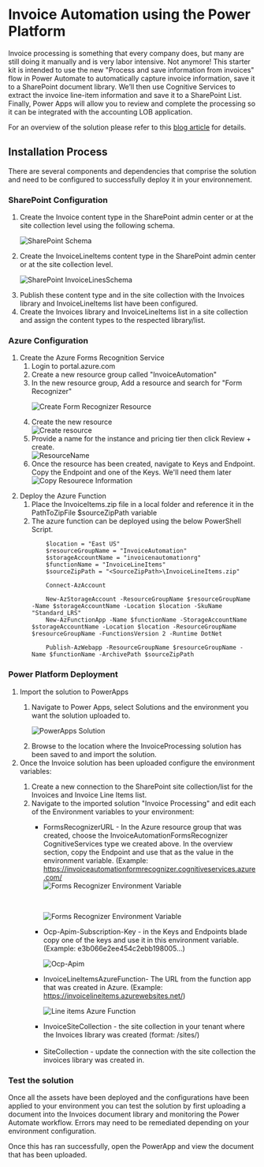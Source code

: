 <h1>Invoice Automation using the Power Platform</h1>

Invoice processing is something that every company does, but many are still doing it manually and is very labor intensive.  Not anymore!  This starter kit is intended to use the new "Process and save information from invoices" flow in Power Automate to automatically capture invoice information, save it to a SharePoint document library.  We’ll then use Cognitive Services to extract the invoice line-item information and save it to a SharePoint List.  Finally, Power Apps will allow you to review and complete the processing so it can be integrated with the accounting LOB application.

For an overview of the solution please refer to this [blog article]("https://powerusers.microsoft.com/t5/Power-Automate-Community-Blog/Invoice-Automation-using-the-Power-Platform/ba-p/875628) for details.

<h2>Installation Process</h2>
There are several components and dependencies that comprise the solution and need to be configured to successfully deploy it in your environnement.

<h3>SharePoint Configuration</h3>
<ol>
<li>
Create the Invoice content type in the SharePoint admin center or at the site collection level using the following schema.
</li>

 ![SharePoint Schema](images/1-InvoicesContentType.png)

<li>Create the InvoiceLineItems content type in the SharePoint admin center or at the site collection level.</li>

![SharePoint InvoiceLinesSchema](images/2-InvoiceLinesContentType.png)

<li>Publish these content type and in the site collection with the Invoices library and InvoiceLineItems list have been configured.</li>
<li>Create the Invoices library and InvoiceLineItems list in a site collection and assign the content types to the respected library/list.</li>
</ol>

<h3>Azure Configuration</h3>
<ol>
<li>Create the Azure Forms Recognition Service
    <ol>
        <li>Login to portal.azure.com</li>
        <li>Create a new resource group called "InvoiceAutomation"</li>
        <li>In the new resource group, Add a resource and search for "Form Recognizer"</li>


        
![Create Form Recognizer Resource](images/3-CreateFormRecognizerResource.png)
        <li>Create the new resource</li>
![Create resource](images/4-CreateResource.png)
        <li>Provide a name for the instance and pricing tier then click Review + create.</li>
![ResourceName](images/5-ProvideResoureceName.png)
        <li>Once the resource has been created, navigate to Keys and Endpoint.  Copy the Endpoint and one of the Keys.  We'll need them later</li>
![Copy Resourece Information](images/5-ProvideResoureceName.png)
    </ol>

</li>
<li>
Deploy the Azure Function
    <ol>
        <li>Place the InvoiceItems.zip file in a local folder and reference it in the PathToZipFile $sourceZipPath variable</li>
        <li>The azure function can be deployed using the below PowerShell Script.

        $location = "East US"
        $resourceGroupName = "InvoiceAutomation"
        $storageAccountName = "invoicenautomationrg"
        $functionName = "InvoiceLineItems"
        $sourceZipPath = "<SourceZipPath>\InvoiceLineItems.zip"

        Connect-AzAccount

        New-AzStorageAccount -ResourceGroupName $resourceGroupName -Name $storageAccountName -Location $location -SkuName "Standard_LRS"
        New-AzFunctionApp -Name $functionName -StorageAccountName $storageAccountName -Location $location -ResourceGroupName $resourceGroupName -FunctionsVersion 2 -Runtime DotNet

        Publish-AzWebapp -ResourceGroupName $resourceGroupName -Name $functionName -ArchivePath $sourceZipPath


</li>
</ol>
</li>
</ol>

<h3>Power Platform Deployment</h3>
<ol>
    <li>Import the solution to PowerApps</li>
    <ol>
        <li>Navigate to Power Apps, select Solutions and the environment you want the solution uploaded to.</li>

![PowerApps Solution](images/6-PowerAppsSolution.png)
        <li>Browse to the location where the InvoiceProcessing solution has been saved to and import the solution.</li>
    </ol>
    <li>Once the Invoice solution has been uploaded configure the environment variables:</li>
    <ol>
    <li>Create a new connection to the SharePoint site collection/list for the Invoices and Invoice Line Items list.</li>
    <li>Navigate to the imported solution "Invoice Processing" and edit each of the Environment variables to your environment:</li>
        <ul>
            <li>FormsRecognizerURL - In the Azure resource group that was created, choose the InvoiceAutomationFormsRecognizer CognitiveServices type we created above.  In the overview section, copy the Endpoint and use that as the value in the environment variable. (Example:  https://invoiceautomationformrecognizer.cognitiveservices.azure.com/</li>
![Forms Recognizer Environment Variable](images/7-FormsRecognizerURL.png)
<P><br>

![Forms Recognizer Environment Variable](images/7-FormsRecognizerURL2.png)
</p>
            <li>Ocp-Apim-Subscription-Key - in the Keys and Endpoints blade copy one of the keys and use it in this environment variable. (Example:  e3b066e2ee454c2ebb198005...)</li>

![Ocp-Apim](images/8-OcpApim.png)          
            <li>InvoiceLineItemsAzureFunction- The URL from the function app that was created in Azure.  (Example:  https://invoicelineitems.azurewebsites.net/)</li>

![Line items Azure Function](images/9-InvoiceLineItemsAzureFunction.png)  
            <li>InvoiceSiteCollection - the site collection in your tenant where the Invoices library was created (format:  /sites/<SiteCollection>)</li>          
            <li>SiteCollection - update the connection with the site collection the invoices library was created in.</li>
        </ul>
    </ol>
</ol>
<h3>Test the solution</h3>
Once all the assets have been deployed and the configurations have been applied to your environment you can test the solution by first uploading a document into the Invoices document library and monitoring the Power Automate workflow.  Errors may need to be remediated depending on your environment configuration.

Once this has ran successfully, open the PowerApp and view the document that has been uploaded.